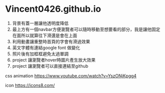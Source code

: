 # Vincent0426.github.io

1. 背景有蓋一層讓他透明度降低
2. 最上方有一個navbar方便瀏覽者可以隨時移動至想要看的部分，我是讓他固定在面所以就算往下滑還是會在上面
3. 利用動畫讓重整時首頁的字會有滑過效果
4. 英文字體有連結google font 做變化
5. 照片後有加框框避免太過單調
6. project 讓瀏覽者hover時圖片產生放大效果
7. project 讓瀏覽者可以直接連結至github

css animation
https://www.youtube.com/watch?v=YszONjKpgg4

icon
https://icons8.com/
